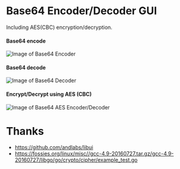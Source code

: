 # Base64 Encoder/Decoder GUI
Including AES(CBC) encryption/decryption.

#### Base64 encode

![Image of Base64 Encoder](https://lh3.googleusercontent.com/-_tk6BSNQiStMkAdbjvKy3L70iU13ST6lqP2fyaOp2JPsaPkG1agB17-uCy-74A54lEXcXNU4xyTM33r2xZq6tBrorddGwfhNRWx2JqS_6u52DbmS0Vifxfk8Tv1H6mS7NTfwWl_8ZbOpjWMaIO3_mFh0QCxFTUGq0CWG3FESStG4ZFVq468SbedcpOP_fsey3V5wbAymjVRIVHpvajg0Hm_5u3VP5Dn5ud17H2m5sT6JhzOP2EDHerydvMjtJrwXe6JFXO9n3j_5krUL29PfmcPDefstSble2_LNVYL-dqXDSGjgswagdRZnJJ9Fs8nplKpgj0EEniksL4KMdOz1Goywyod6vNC73jhKG6jTnaxCuOTqnmE-kJUR9nkT_L0ndmEDvUlcFx0FlFmYvgtDDB6x8-lh4huqbmS_3OkniO7ZpOdLVhBzqPouslNT5xrnxdeeu1c3IZwn5afd2E-C8-cGCQo2sIIEjTOOXrqDapzu8ndEJv1mlZmLd_5BUzgZOgwEFeQmVhA2-Td7aC4qvi6l_FSx0-5uziwWkHP_TmPQjD33PnL1g7fCjGd3tSzRD31u-EZRUA0XU4FBWYUusvmQjKjN2u44fTZVv63Otic-KQ_z6VDK7wCS1jk4Y6rHLX_X4oUSJ0ncbtaUJ1dJotn7OOhDqk9Z5jclfuREg=w400-h364-no)

#### Base64 decode

![Image of Base64 Decoder](https://lh3.googleusercontent.com/KWc7xiTHq_0p3BhjfwiwVNZHlkMW4wKhySYgHd2tpIgZU8Xejs2k9-Clo9_tyQYIO408HjCLTpuNVm3MyfNhLUPImAPIOZ13f9fPQoZMzJmxwZgXmPrItjuxp2RHSo-7JE02g3taRLPfC_4z-eFIv9eZBQTlZOZSj5rIy73MRINBxYtBmCjmbSM_31cTGRVEiUNgZ2TpxM17oFjKANtMPFB6bu-aIeCmf3622sNqI6o5X0oQyYHK8tTCruKXbC0iJkRoCHZMrrZrHKBcXyVCo_Amzcdmek1HiYQDJKkMswgSXcPJKJHo8yDQrKZGsegHb8yiJFTD0Glbh9Krdal8Fs0rVs1CvPB3npA90tJpkcNmW8XU01_xokdrxnAcNDIg2lM9G9LtnOhnQ2NOsxrRrL4G9yECQrOviNAxTWzbMHlE8SfONDVUw3aWcs4fDjrI4q4l6SQrBo2d9g4CXjHpHRGq8Uwo7t2XqaC3r1y-wNHdLP1LJoKT0LsylTAkkgBGZFDhuirfOD6X6oVA9nSET3DQlHZ3GkRUkFZAxHHi0-K3PVHXZsdqNi42KP1vR8b6lRR4vvpzyxkMiURu9xK559jPi5dT2ZP7n1Raa8gA3vPD6vLiPin88lB-_M0rfkYKmBI8qanpb13vqF_I52PJ0AlydcUB_G8NrryxcWNyxg=w400-h364-no)

#### Encrypt/Decrypt using AES (CBC)

![Image of Base64 AES Encoder/Decoder](https://lh3.googleusercontent.com/fMmKZzlNFER1oT8G_vB9aWShxC6MRANzmqeC2NvWJGe7OEBy0LyGFVHpNYPTvJ8wQ67g2DDUoELxtBDGNQRtojaGyO9AcOXSh3dMS39tGvM9ZLj_oZ_mP9F-6ieeDI7a0MKhdr3Dx5Ug-Il3zbnrvijU2dpUifGo40pRTOxK3qFeSCajGqT1v8xcDzfKWUmI3glcimw-iOguZX5IJHEKNB-rauJy8sg9TVJ2LfgH9I3e7RPgMAfqwC6wE-bOHAmwObO4Jra5DQug3vbn4cWhNKpSiIfNrtMi0xh4VXb2kvi8lPWyrJrHhs5_zWjsSZ4rR9PI3-5j5NLj37UZxRP1jCgw_dtPElm86mdsizNRUT-G4n2cbun-Zu94yfLF0QKHFz1sckSZtMtrYJdpkYJcO0qs79KQGvTc5QeOWs1eNxmTMYdPZ6k_ZLyqlR_ccFvACXGg8GoJzuv5dGz0HO2sZRdRI7j1piDAXD4R1OvCdS6hgKQs1OR5599jTQD2QktOeI7eXybkClk1WoIpqM-j3fYAObEu-yCRQkGkkB83YaNeyuTPs8n3T6cQRaxHHhj-PDMwP-36xWV0YK_TVMPKnojWAsOK7NUpkFi3-q6nL9RQV3WDnSXcMhQAVHPXeXubpk-UpcgRHc3Fx2FdptJSBGwwsTiriHzzbVe_76zuOA=w800-h364-no)



# Thanks
  * https://github.com/andlabs/libui
  * https://fossies.org/linux/misc//gcc-4.9-20160727.tar.gz/gcc-4.9-20160727/libgo/go/crypto/cipher/example_test.go
